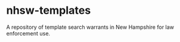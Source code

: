 # nhsw-templates
A repository of template search warrants in New Hampshire for law enforcement use.
